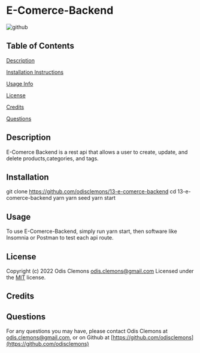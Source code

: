 # E-Comerce-Backend
  ![github](https://img.shields.io/badge/license-MIT-green) 
  ## Table of Contents
  >
  [Description](#description)

  [Installation Instructions](#installation)

  [Usage Info](#usage)

  
  
  [License](#license)

  [Credits](#credits)

  [Questions](#questions)
  

  
  ## Description
E-Comerce Backend is a rest api that allows a user to create, update, and delete products,categories, and tags. 



  ## Installation
git clone https://github.com/odisclemons/13-e-comerce-backend
cd 13-e-comerce-backend
yarn
yarn seed
yarn start



  ## Usage
To use E-Comerce-Backend, simply run yarn start, then software like Insomnia or Postman to test each api route.



  
  
  ## License

Copyright (c) 2022 Odis Clemons odis.clemons@gmail.com Licensed under the [MIT](https://api.github.com/licenses/mit) license.

  ## Credits




  ## Questions
For any questions you may have, please contact Odis Clemons at [odis.clemons@gmail.com](mailto://odis.clemons@gmail.com), or on Github at [https://github.com/odisclemons](https://github.com/odisclemons)
  